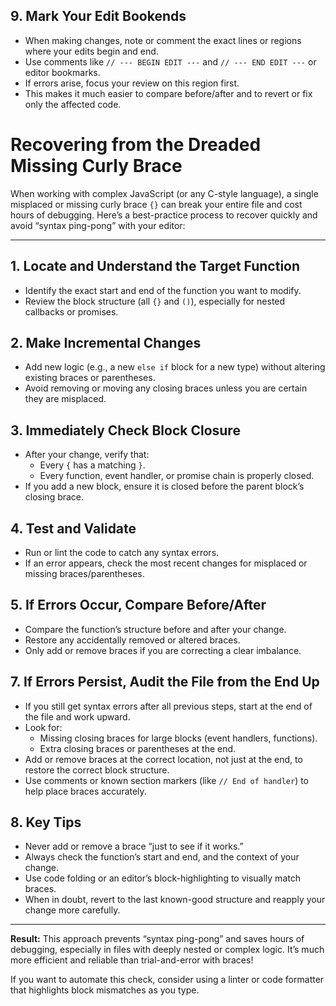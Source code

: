 ## 9. Mark Your Edit Bookends
- When making changes, note or comment the exact lines or regions where your edits begin and end.
- Use comments like `// --- BEGIN EDIT ---` and `// --- END EDIT ---` or editor bookmarks.
- If errors arise, focus your review on this region first.
- This makes it much easier to compare before/after and to revert or fix only the affected code.
# Recovering from the Dreaded Missing Curly Brace

When working with complex JavaScript (or any C-style language), a single misplaced or missing curly brace `{}` can break your entire file and cost hours of debugging. Here’s a best-practice process to recover quickly and avoid “syntax ping-pong” with your editor:

---

## 1. Locate and Understand the Target Function
- Identify the exact start and end of the function you want to modify.
- Review the block structure (all `{}` and `()`), especially for nested callbacks or promises.

## 2. Make Incremental Changes
- Add new logic (e.g., a new `else if` block for a new type) without altering existing braces or parentheses.
- Avoid removing or moving any closing braces unless you are certain they are misplaced.

## 3. Immediately Check Block Closure
- After your change, verify that:
  - Every `{` has a matching `}`.
  - Every function, event handler, or promise chain is properly closed.
- If you add a new block, ensure it is closed before the parent block’s closing brace.

## 4. Test and Validate
- Run or lint the code to catch any syntax errors.
- If an error appears, check the most recent changes for misplaced or missing braces/parentheses.

## 5. If Errors Occur, Compare Before/After
- Compare the function’s structure before and after your change.
- Restore any accidentally removed or altered braces.
- Only add or remove braces if you are correcting a clear imbalance.


## 7. If Errors Persist, Audit the File from the End Up
- If you still get syntax errors after all previous steps, start at the end of the file and work upward.
- Look for:
  - Missing closing braces for large blocks (event handlers, functions).
  - Extra closing braces or parentheses at the end.
- Add or remove braces at the correct location, not just at the end, to restore the correct block structure.
- Use comments or known section markers (like `// End of handler`) to help place braces accurately.

## 8. Key Tips
- Never add or remove a brace “just to see if it works.”
- Always check the function’s start and end, and the context of your change.
- Use code folding or an editor’s block-highlighting to visually match braces.
- When in doubt, revert to the last known-good structure and reapply your change more carefully.

---

**Result:**
This approach prevents “syntax ping-pong” and saves hours of debugging, especially in files with deeply nested or complex logic. It’s much more efficient and reliable than trial-and-error with braces!

If you want to automate this check, consider using a linter or code formatter that highlights block mismatches as you type.
